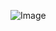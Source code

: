 ![Image]([http://url/a.png](https://github.com/wahanucsd/cse15l-lab-reports/blob/main/Screen%20Shot%202022-09-27%20at%209.26.51%20PM.png))
